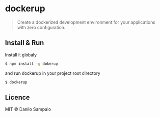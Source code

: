 # dockerup
> Create a dockerized development environment for your applications with zero configuration.

## Install & Run

Install it globaly

```sh
$ npm install -g dokerup
```

and run dockerup in your project root directory

```sh
$ dockerup
```


## Licence

MIT © Danilo Sampaio